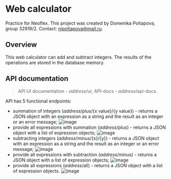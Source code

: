 # Web calculator

Practice for Neoflex. This project was created by Domenika Poltapova, group 32919/2. Contact: nipoltapova@mail.ru.

## Overview

This web calculator can add and subtract integers. The results of the operations are stored in the database memory.

## API documentation

>API UI documentation - *address*/ui;
>API-docs - *address*/api-docs.

API has 5 functional endpoints:
- summation of integers (*address*/plus/{x value}/{y value}) - returns a JSON object with an expression as a string and the result as an integer or an error message;
![image](https://github.com/NiPoltapova/PracticeNeoflex/assets/120168189/b8ede776-125c-49e3-9e91-930ea5bf2e6f)
- provide all expressions with summation (*address*/plus) - returns a JSON object with a list of expression objects;
![image](https://github.com/NiPoltapova/PracticeNeoflex/assets/120168189/33f5bb8f-561a-4a11-88d8-d71baf28b526)
- subtracting integers (*address*/minus/{x}/{y}) - returns a JSON object with an expression as a string and the result as an integer or an error message;
![image](https://github.com/NiPoltapova/PracticeNeoflex/assets/120168189/ebaf1bcc-9601-40dd-b929-20ee70e6b273)
- provide all expressions with subtraction (*address*/minus) - returns a JSON object with a list of expression objects;
![image](https://github.com/NiPoltapova/PracticeNeoflex/assets/120168189/4ef1cb69-cea7-4cf9-b067-b16817a9609a)
- provide all expressions (*address*/all) - returns a JSON object with a list of expression objects.
![image](https://github.com/NiPoltapova/PracticeNeoflex/assets/120168189/7df4cb52-60f7-4a2e-a57e-e311d79cfb0a)

